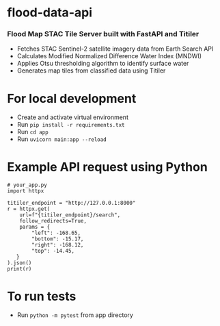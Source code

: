 # flood-data-api

### Flood Map STAC Tile Server built with FastAPI and Titiler

- Fetches STAC Sentinel-2 satellite imagery data from Earth Search API
- Calculates Modified Normalized Difference Water Index (MNDWI)
- Applies Otsu thresholding algorithm to identify surface water
- Generates map tiles from classified data using Titiler

# For local development
- Create and activate virtual environment
- Run `pip install -r requirements.txt`
- Run `cd app`
- Run `uvicorn main:app --reload`

# Example API request using Python
```
# your_app.py
import httpx

titiler_endpoint = "http://127.0.0.1:8000"
r = httpx.get(
    url=f"{titiler_endpoint}/search",
    follow_redirects=True,
    params = {
        "left": -168.65,
        "bottom": -15.17,
        "right": -168.12,
        "top": -14.45,
   }
).json()
print(r)
```

# To run tests
- Run `python -m pytest` from app directory